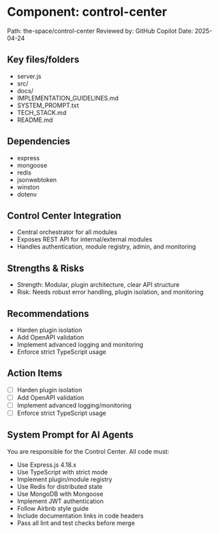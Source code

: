 # Component: control-center
Path: the-space/control-center
Reviewed by: GitHub Copilot
Date: 2025-04-24

## Key files/folders
- server.js
- src/
- docs/
- IMPLEMENTATION_GUIDELINES.md
- SYSTEM_PROMPT.txt
- TECH_STACK.md
- README.md

## Dependencies
- express
- mongoose
- redis
- jsonwebtoken
- winston
- dotenv

## Control Center Integration
- Central orchestrator for all modules
- Exposes REST API for internal/external modules
- Handles authentication, module registry, admin, and monitoring

## Strengths & Risks
- Strength: Modular, plugin architecture, clear API structure
- Risk: Needs robust error handling, plugin isolation, and monitoring

## Recommendations
- Harden plugin isolation
- Add OpenAPI validation
- Implement advanced logging and monitoring
- Enforce strict TypeScript usage

## Action Items
- [ ] Harden plugin isolation
- [ ] Add OpenAPI validation
- [ ] Implement advanced logging/monitoring
- [ ] Enforce strict TypeScript usage

## System Prompt for AI Agents
You are responsible for the Control Center. All code must:
- Use Express.js 4.18.x
- Use TypeScript with strict mode
- Implement plugin/module registry
- Use Redis for distributed state
- Use MongoDB with Mongoose
- Implement JWT authentication
- Follow Airbnb style guide
- Include documentation links in code headers
- Pass all lint and test checks before merge
